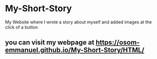 # My-Short-Story
My Website where I wrote a story about myself and added images at the click of a button
## you can visit my webpage at https://osom-emmanuel.github.io/My-Short-Story/HTML/
